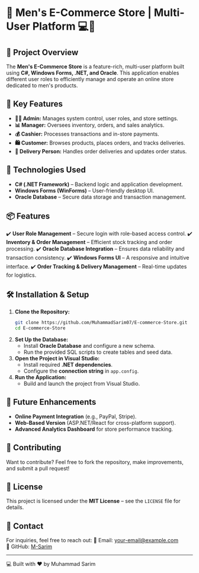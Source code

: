 # 🛒 Men's E-Commerce Store | Multi-User Platform 💻🚀

## 📌 Project Overview
The **Men's E-Commerce Store** is a feature-rich, multi-user platform built using **C#, Windows Forms, .NET, and Oracle**. This application enables different user roles to efficiently manage and operate an online store dedicated to men's products.

## 🎯 Key Features
- **👨‍💼 Admin:** Manages system control, user roles, and store settings.
- **📊 Manager:** Oversees inventory, orders, and sales analytics.
- **💰 Cashier:** Processes transactions and in-store payments.
- **🛍️ Customer:** Browses products, places orders, and tracks deliveries.
- **🚚 Delivery Person:** Handles order deliveries and updates order status.

## 🔹 Technologies Used
- **C# (.NET Framework)** – Backend logic and application development.
- **Windows Forms (WinForms)** – User-friendly desktop UI.
- **Oracle Database** – Secure data storage and transaction management.

## 📦 Features
✔️ **User Role Management** – Secure login with role-based access control.
✔️ **Inventory & Order Management** – Efficient stock tracking and order processing.
✔️ **Oracle Database Integration** – Ensures data reliability and transaction consistency.
✔️ **Windows Forms UI** – A responsive and intuitive interface.
✔️ **Order Tracking & Delivery Management** – Real-time updates for logistics.

## 🛠️ Installation & Setup
1. **Clone the Repository:**
   ```sh
   git clone https://github.com/MuhammadSarim07/E-commerce-Store.git
   cd E-commerce-Store
   ```
2. **Set Up the Database:**
   - Install **Oracle Database** and configure a new schema.
   - Run the provided SQL scripts to create tables and seed data.
3. **Open the Project in Visual Studio:**
   - Install required **.NET dependencies**.
   - Configure the **connection string** in `app.config`.
4. **Run the Application:**
   - Build and launch the project from Visual Studio.

## 🚀 Future Enhancements
- **Online Payment Integration** (e.g., PayPal, Stripe).
- **Web-Based Version** (ASP.NET/React for cross-platform support).
- **Advanced Analytics Dashboard** for store performance tracking.

## 🤝 Contributing
Want to contribute? Feel free to fork the repository, make improvements, and submit a pull request!

## 📜 License
This project is licensed under the **MIT License** – see the `LICENSE` file for details.

## 📧 Contact
For inquiries, feel free to reach out:
📩 Email: your-email@example.com  
🔗 GitHub: [M-Sarim](https://github.com/M-Sarim)

---
💻 Built with ❤️ by Muhammad Sarim
